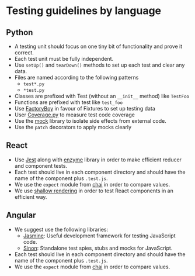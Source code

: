 # Testing guidelines by language

## Python

* A testing unit should focus on one tiny bit of functionality and prove it
  correct.
* Each test unit must be fully independent.
* Use `setUp()` and `tearDown()` methods to set up each test and clear any data.
* Files are named according to the following patterns
  * `test*.py`
  * `*test.py`
* Classes are prefixed with Test (without an `__init__` method) like `TestFoo`
* Functions are prefixed with test like `test_foo`
* Use [FactoryBoy] in favour of Fixtures to set up testing data
* User [Coverage.py](https://coverage.readthedocs.io/) to measure test code
  coverage
* Use the [mock](http://www.voidspace.org.uk/python/mock) library to isolate
  side effects from external code.
* Use the `patch` decorators to apply mocks clearly

## React

* Use [Jest](https://facebook.github.io/jest/) along with
  [enzyme](https://github.com/airbnb/enzyme) library in order to
  make efficient reducer and component tests.
* Each test should live in each component directory and should have the name of
  the component plus `.test.js`.
* We use the `expect` module from [chai](http://chaijs.com/) in order to compare
  values.
* We use [shallow rendering](http://airbnb.io/enzyme/docs/api/shallow.html)
  in order to test React components in an efficient way.

## Angular

* We suggest use the following libraries:
  * [Jasmine](https://jasmine.github.io/):
   Useful development framework for testing JavaScript code.
  * [Sinon](http://sinonjs.org/):
    Standalone test spies, stubs and mocks for JavaScript.
* Each test should live in each component directory and should have the name of
  the component plus `.test.js`.
* We use the `expect` module from [chai](http://chaijs.com/) in order to compare
  values.

[shallow rendering]:  http://airbnb.io/enzyme/docs/api/shallow.html
[FactoryBoy]: http://factoryboy.readthedocs.io/en/latest/orms.html